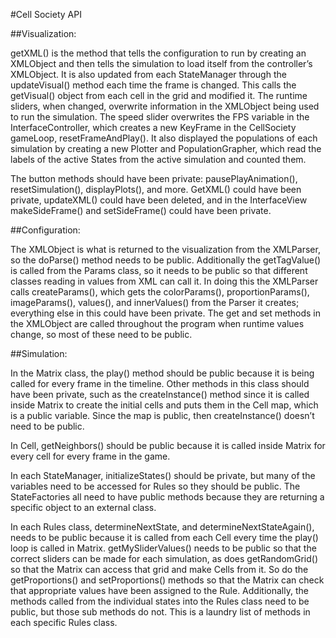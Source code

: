 #Cell Society API

##Visualization:

getXML() is the method that tells the configuration to run by creating an XMLObject and then tells the simulation to load itself from the controller’s XMLObject. It is also updated from each StateManager through the updateVisual() method each time the frame is changed. This calls the getVisual() object from each cell in the grid and modified it. The runtime sliders, when changed, overwrite information in the XMLObject being used to run the simulation. The speed slider overwrites the FPS variable in the InterfaceController, which creates a new KeyFrame in the CellSociety gameLoop, resetFrameAndPlay(). 
It also displayed the populations of each simulation by creating a new Plotter and PopulationGrapher, which read the labels of the active States from the active simulation and counted them.

The button methods should have been private: pausePlayAnimation(), resetSimulation(), displayPlots(), and more.
GetXML() could have been private, updateXML() could have been deleted, and in the InterfaceView makeSideFrame() and setSideFrame() could have been private.

##Configuration:

The XMLObject is what is returned to the visualization from the XMLParser, so the doParse() method needs to be public. Additionally the getTagValue() is called from the Params class, so it needs to be public so that different classes reading in values from XML can call it. In doing this the XMLParser calls createParams(), which gets the colorParams(), proportionParams(), imageParams(), values(), and innerValues() from the Parser it creates; everything else in this could have been private. The get and set methods in the XMLObject are called throughout the program when runtime values change, so most of these need to be public.

##Simulation:

In the Matrix class, the play() method should be public because it is being called for every frame in the timeline.
Other methods in this class should have been private, such as the createInstance() method since it is called inside Matrix to create the initial cells and puts them in the Cell map, which is a public variable. Since the map is public, then createInstance() doesn’t need to be public.

In Cell, getNeighbors() should be public because it is called inside Matrix for every cell for every frame in the game.

In each StateManager, initializeStates() should be private, but many of the variables need to be accessed for Rules so they should be public. The StateFactories all need to have public methods because they are returning a specific object to an external class. 

In each Rules class, determineNextState, and determineNextStateAgain(), needs to be public because it is called from each Cell every time the play() loop is called in Matrix. getMySliderValues() needs to be public so that the correct sliders can be made for each simulation, as does getRandomGrid() so that the Matrix can access that grid and make Cells from it. So do the getProportions() and setProportions() methods so that the Matrix can check that appropriate values have been assigned to the Rule. Additionally, the methods called from the individual states into the Rules class need to be public, but those sub methods do not. This is a laundry list of methods in each specific Rules class.
